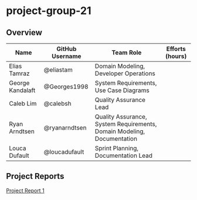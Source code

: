 # project-group-21

## Overview

| Name  | GitHub Username | Team Role  | Efforts (hours) |
| ----- | --------------- | ---------- | --------------- |
| Elias Tamraz  | @eliastam  | Domain Modeling, Developer Operations |  |
| George Kandalaft | @Georges1998 | System Requirements, Use Case Diagrams  |
| Caleb Lim | @calebsh | Quality Assurance Lead |  |
| Ryan Arndtsen | @ryanarndtsen | Quality Assurance, System Requirements, Domain Modeling, Documentation |
| Louca Dufault | @loucadufault | Sprint Planning, Documentation Lead |

## Project Reports

[Project Report 1](https://github.com/McGill-ECSE321-Fall2019/project-group-21/wiki/Project-Report-1)
